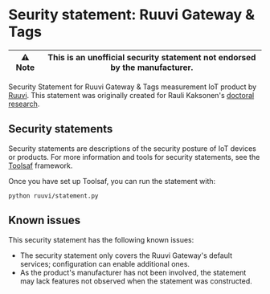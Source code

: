 # Seurity statement: Ruuvi Gateway & Tags

| ⚠  Note | This is an unofficial security statement not endorsed by the manufacturer. |
|---------|--------------------------------|

Security Statement for Ruuvi Gateway & Tags measurement IoT product by [Ruuvi](https://ruuvi.com/).
This statement was originally created for Rauli Kaksonen's [doctoral research](https://urn.fi/URN:NBN:fi:oulu-202406264941).

## Security statements

Security statements are descriptions of the security posture of IoT devices or products.
For more information and tools for security statements, see the [Toolsaf](https://github.com/testofthings/toolsaf) framework.

Once you have set up Toolsaf, you can run the statement with:
```shell
python ruuvi/statement.py
```

## Known issues

This security statement has the following known issues:

  - The security statement only covers the Ruuvi Gateway's default services; configuration can enable additional ones.
  - As the product's manufacturer has not been involved, the statement may lack features not observed when the statement was constructed.
